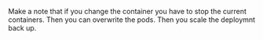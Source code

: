 Make a note that if you change the container you have to stop the current containers.
Then you can overwrite the pods.
Then you scale the deploymnt back up.
